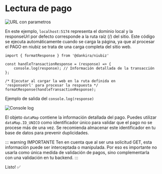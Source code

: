 # Lectura de pago

![URL con parametros](https://i.ibb.co/8npHHjKH/url.png)

En este ejemplo, ```localhost:5174``` representa el dominio local y la responseUrl por defecto corresponde a la ruta raíz (/) del sitio. Este código se ejecuta automáticamente cuando se carga la página, ya que al procesar el PAGO en niubiz se trata de una carga completa del sitio web.

```js{4}
import { formatResponse } from '@dankira/niubiz'

const handleTransactionResponse = (response) => {
    console.log(response); // Información detallada de la transacción
};

/* Ejecutar al cargar la web en la ruta definida en
'responseUrl' para procesar la respuesta */
formatResponse(handleTransactionResponse);
```

Ejemplo de salida del ```console.log(response)```

![Console log](https://i.ibb.co/nMKPzy41/captura.png)

El objeto ```dataMap``` contiene la información detallada del pago. Puedes utilizar ```dataMap.ID_UNICO``` como identificador único para validar que el pago no se procese más de una vez.
Se recomienda almacenar este identificador en tu base de datos para prevenir duplicidades.

::: warning IMPORTANTE
Ten en cuenta que al ser una solicitud GET, esta información puede ser interceptada o manipulada. Por eso es importante no usarla como única medida de validación de pagos, sino complementarla con una validación en tu backend.
:::

Listo! ✅